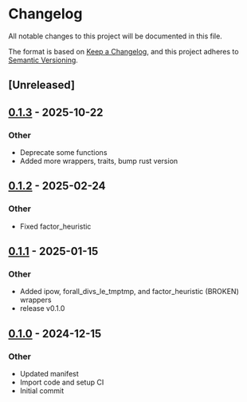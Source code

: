 # Changelog

All notable changes to this project will be documented in this file.

The format is based on [Keep a Changelog](https://keepachangelog.com/en/1.0.0/),
and this project adheres to [Semantic Versioning](https://semver.org/spec/v2.0.0.html).

## [Unreleased]

## [0.1.3](https://github.com/hacatu/nut_sys/compare/v0.1.2...v0.1.3) - 2025-10-22

### Other

- Deprecate some functions
- Added more wrappers, traits, bump rust version

## [0.1.2](https://github.com/hacatu/nut_sys/compare/v0.1.1...v0.1.2) - 2025-02-24

### Other

- Fixed factor_heuristic

## [0.1.1](https://github.com/hacatu/nut_sys/compare/v0.1.0...v0.1.1) - 2025-01-15

### Other

- Added ipow, forall_divs_le_tmptmp, and factor_heuristic (BROKEN) wrappers
- release v0.1.0

## [0.1.0](https://github.com/hacatu/nut_sys/releases/tag/v0.1.0) - 2024-12-15

### Other

- Updated manifest
- Import code and setup CI
- Initial commit
